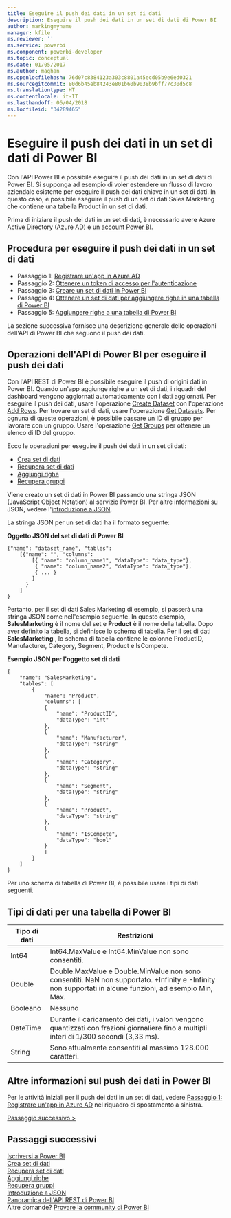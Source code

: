 ```yaml
---
title: Eseguire il push dei dati in un set di dati
description: Eseguire il push dei dati in un set di dati di Power BI
author: markingmyname
manager: kfile
ms.reviewer: ''
ms.service: powerbi
ms.component: powerbi-developer
ms.topic: conceptual
ms.date: 01/05/2017
ms.author: maghan
ms.openlocfilehash: 76d07c8384123a303c8801a45ecd05b9e6ed0321
ms.sourcegitcommit: 80d6b45eb84243e801b60b9038b9bff77c30d5c8
ms.translationtype: HT
ms.contentlocale: it-IT
ms.lasthandoff: 06/04/2018
ms.locfileid: "34289465"
---
```

# <a name="push-data-into-a-power-bi-dataset"></a>Eseguire il push dei dati in un set di dati di Power BI
Con l'API Power BI è possibile eseguire il push dei dati in un set di dati di Power BI. Si supponga ad esempio di voler estendere un flusso di lavoro aziendale esistente per eseguire il push dei dati chiave in un set di dati. In questo caso, è possibile eseguire il push di un set di dati Sales Marketing che contiene una tabella Product in un set di dati.

Prima di iniziare il push dei dati in un set di dati, è necessario avere Azure Active Directory (Azure AD) e un [account Power BI](create-an-azure-active-directory-tenant.md).

## <a name="steps-to-push-data-into-a-dataset"></a>Procedura per eseguire il push dei dati in un set di dati
* Passaggio 1: [Registrare un'app in Azure AD](walkthrough-push-data-register-app-with-azure-ad.md)
* Passaggio 2: [Ottenere un token di accesso per l'autenticazione](walkthrough-push-data-get-token.md)
* Passaggio 3: [Creare un set di dati in Power BI](walkthrough-push-data-create-dataset.md)
* Passaggio 4: [Ottenere un set di dati per aggiungere righe in una tabella di Power BI](walkthrough-push-data-get-datasets.md)
* Passaggio 5: [Aggiungere righe a una tabella di Power BI](walkthrough-push-data-add-rows.md)

La sezione successiva fornisce una descrizione generale delle operazioni dell'API di Power BI che seguono il push dei dati.

## <a name="power-bi-api-operations-to-push-data"></a>Operazioni dell'API di Power BI per eseguire il push dei dati
Con l'API REST di Power BI è possibile eseguire il push di origini dati in Power BI. Quando un'app aggiunge righe a un set di dati, i riquadri del dashboard vengono aggiornati automaticamente con i dati aggiornati. Per eseguire il push dei dati, usare l'operazione [Create Dataset](https://msdn.microsoft.com/library/mt203562.aspx) con l'operazione [Add Rows](https://msdn.microsoft.com/library/mt203561.aspx). Per trovare un set di dati, usare l'operazione [Get Datasets](https://msdn.microsoft.com/library/mt203567.aspx). Per ognuna di queste operazioni, è possibile passare un ID di gruppo per lavorare con un gruppo. Usare l'operazione [Get Groups](https://msdn.microsoft.com/library/mt243842.aspx) per ottenere un elenco di ID del gruppo.

Ecco le operazioni per eseguire il push dei dati in un set di dati:

* [Crea set di dati](https://msdn.microsoft.com/library/mt203562.aspx)
* [Recupera set di dati](https://msdn.microsoft.com/library/mt203567.aspx)
* [Aggiungi righe](https://msdn.microsoft.com/library/mt203561.aspx)
* [Recupera gruppi](https://msdn.microsoft.com/library/mt243842.aspx)

Viene creato un set di dati in Power BI passando una stringa JSON (JavaScript Object Notation) al servizio Power BI. Per altre informazioni su JSON, vedere l'[introduzione a JSON](http://json.org/).

La stringa JSON per un set di dati ha il formato seguente:

**Oggetto JSON del set di dati di Power BI**

    {"name": "dataset_name", "tables":
        [{"name": "", "columns":
            [{ "name": "column_name1", "dataType": "data_type"},
             { "name": "column_name2", "dataType": "data_type"},
             { ... }
            ]
          }
        ]
    }

Pertanto, per il set di dati Sales Marketing di esempio, si passerà una stringa JSON come nell'esempio seguente. In questo esempio, **SalesMarketing** è il nome del set e **Product** è il nome della tabella. Dopo aver definito la tabella, si definisce lo schema di tabella. Per il set di dati **SalesMarketing** , lo schema di tabella contiene le colonne ProductID, Manufacturer, Category, Segment, Product e IsCompete.

**Esempio JSON per l'oggetto set di dati**

    {
        "name": "SalesMarketing",
        "tables": [
            {
                "name": "Product",
                "columns": [
                {
                    "name": "ProductID",
                    "dataType": "int"
                },
                {
                    "name": "Manufacturer",
                    "dataType": "string"
                },
                {
                    "name": "Category",
                    "dataType": "string"
                },
                {
                    "name": "Segment",
                    "dataType": "string"
                },
                {
                    "name": "Product",
                    "dataType": "string"
                },
                {
                    "name": "IsCompete",
                    "dataType": "bool"
                }
                ]
            }
        ]
    }

Per uno schema di tabella di Power BI, è possibile usare i tipi di dati seguenti.

## <a name="power-bi-table-data-types"></a>Tipi di dati per una tabella di Power BI
| **Tipo di dati** | **Restrizioni** |
| --- | --- |
| Int64 |Int64.MaxValue e Int64.MinValue non sono consentiti. |
| Double |Double.MaxValue e Double.MinValue non sono consentiti. NaN non supportato. +Infinity e -Infinity non supportati in alcune funzioni, ad esempio Min, Max. |
| Booleano |Nessuno |
| DateTime |Durante il caricamento dei dati, i valori vengono quantizzati con frazioni giornaliere fino a multipli interi di 1/300 secondi (3,33 ms). |
| String |Sono attualmente consentiti al massimo 128.000 caratteri. |

## <a name="learn-more-about-pushing-data-into-power-bi"></a>Altre informazioni sul push dei dati in Power BI
Per le attività iniziali per il push dei dati in un set di dati, vedere [Passaggio 1: Registrare un'app in Azure AD](walkthrough-push-data-register-app-with-azure-ad.md) nel riquadro di spostamento a sinistra.

[Passaggio successivo >](walkthrough-push-data-register-app-with-azure-ad.md)

## <a name="next-steps"></a>Passaggi successivi
[Iscriversi a Power BI](create-an-azure-active-directory-tenant.md)  
[Crea set di dati](https://msdn.microsoft.com/library/mt203562.aspx)  
[Recupera set di dati](https://msdn.microsoft.com/library/mt203567.aspx)  
[Aggiungi righe](https://msdn.microsoft.com/library/mt203561.aspx)  
[Recupera gruppi](https://msdn.microsoft.com/library/mt243842.aspx)  
[Introduzione a JSON](http://json.org/)  
[Panoramica dell'API REST di Power BI](overview-of-power-bi-rest-api.md)  
Altre domande? [Provare la community di Power BI](http://community.powerbi.com/)

